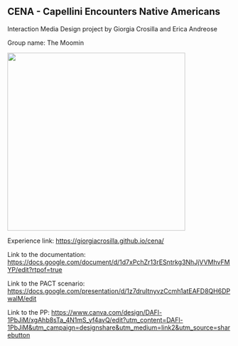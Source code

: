 ## CENA - Capellini Encounters Native Americans

Interaction Media Design project by Giorgia Crosilla and Erica Andreose

Group name: The Moomin


<img src="https://github.com/giorgiacrosilla/cena/blob/main/unreal%20engine%20screenshot/bkgr.jpg" width="400"/>


Experience link: https://giorgiacrosilla.github.io/cena/

Link to the documentation: https://docs.google.com/document/d/1d7xPchZr13rESntrkg3NhJjVVMhvFMYP/edit?rtpof=true

Link to the PACT scenario: https://docs.google.com/presentation/d/1z7druItnyvzCcmh1atEAFD8QH6DPwalM/edit

Link to the PP: https://www.canva.com/design/DAFl-1PbJiM/xgAhb8sTa_4N1mS_yf4avQ/edit?utm_content=DAFl-1PbJiM&utm_campaign=designshare&utm_medium=link2&utm_source=sharebutton 


